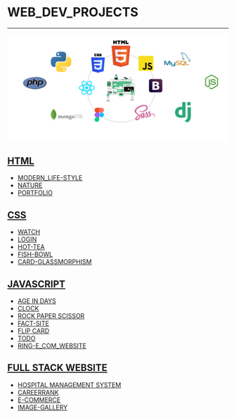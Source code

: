 # WEB_DEV_PROJECTS

----

<p align="center">
  <img width="600" src="img.png">
</p>

  ## [HTML](https://github.com/aditya-2703/WEB_DEV_PROJECTS/tree/main/HTML)
  * [MODERN_LIFE-STYLE](https://github.com/aditya-2703/WEB_DEV_PROJECTS/tree/main/HTML/PROJECT/MODERN_LIFE_STYLE)
  * [NATURE](https://github.com/aditya-2703/WEB_DEV_PROJECTS/tree/main/HTML/PROJECT/NATURE)
  * [PORTFOLIO](https://github.com/aditya-2703/WEB_DEV_PROJECTS/tree/main/HTML/PROJECT/PORTFOLIO)
  
  ## [CSS](https://github.com/aditya-2703/WEB_DEV_PROJECTS/tree/main/CSS)
  * [WATCH](https://github.com/aditya-2703/WEB_DEV_PROJECTS/tree/main/CSS/PROJECTS/WATCH)
  * [LOGIN](https://github.com/aditya-2703/WEB_DEV_PROJECTS/tree/main/CSS/PROJECTS/LOGIN)
  * [HOT-TEA](https://github.com/aditya-2703/WEB_DEV_PROJECTS/tree/main/CSS/PROJECTS/HOT-TEA)
  * [FISH-BOWL](https://github.com/aditya-2703/WEB_DEV_PROJECTS/tree/main/CSS/PROJECTS/FISH-BOWL)
  * [CARD-GLASSMORPHISM](https://github.com/aditya-2703/WEB_DEV_PROJECTS/tree/main/CSS/PROJECTS/CARD_GLASSMORPHISM)
  
  ## [JAVASCRIPT](https://github.com/aditya-2703/WEB_DEV_PROJECTS/tree/main/JAVASCRIPT)
  * [AGE IN DAYS](https://github.com/aditya-2703/WEB_DEV_PROJECTS/tree/main/JAVASCRIPT/PROJECT/AGE_IN_DAYS)
  * [CLOCK](https://github.com/aditya-2703/WEB_DEV_PROJECTS/tree/main/JAVASCRIPT/PROJECT/CLOCK)
  * [ROCK PAPER SCISSOR](https://github.com/aditya-2703/WEB_DEV_PROJECTS/tree/main/JAVASCRIPT/PROJECT/ROCK_PAPER_SCISSOR)
  * [FACT-SITE](https://github.com/aditya-2703/WEB_DEV_PROJECTS/tree/main/JAVASCRIPT/PROJECT/FACTS_SITE)
  * [FLIP CARD](https://github.com/aditya-2703/WEB_DEV_PROJECTS/tree/main/JAVASCRIPT/PROJECT/FLIP_CARD)
  * [TODO](https://github.com/aditya-2703/WEB_DEV_PROJECTS/tree/main/JAVASCRIPT/TODO-APP)
  * [RING-E_COM_WEBSITE](https://github.com/aditya-2703/WEB_DEV_PROJECTS/tree/main/JAVASCRIPT/RING_E_COM)
  
  ## [FULL STACK WEBSITE](https://github.com/aditya-2703/WEB_DEV_PROJECTS/tree/main/FULL%20STACK%20WEBSITE)
  * [HOSPITAL MANAGEMENT SYSTEM](https://github.com/aditya-2703/WEB_DEV_PROJECTS/tree/main/FULL%20STACK%20WEBSITE/HOSPITAL_MANAGEMENT_SYSTEM)
  * [CAREERRANK](https://marshmallowdash.herokuapp.com/)
  * [E-COMMERCE](https://github.com/aditya-2703/WEB_DEV_PROJECTS/tree/main/FULL%20STACK%20WEBSITE/E_COMMERCE)
  * [IMAGE-GALLERY](https://github.com/aditya-2703/WEB_DEV_PROJECTS/tree/main/FULL%20STACK%20WEBSITE/IMAGE-GALLERY)
  
